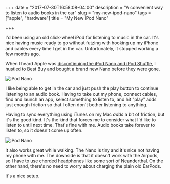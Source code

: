 +++
date = "2017-07-30T16:58:08-04:00"
description = "A convenient way to listen to audio books in the car"
slug = "my-new-ipod-nano"
tags = ["apple", "hardware"]
title = "My New iPod Nano"

+++

I'd been using an old click-wheel iPod for listening to music in the car. It's nice having music ready to go without futzing with hooking up my iPhone and cables every time I get in the car. Unfortunately, it stopped working a few months ago.

When I heard Apple was [discontinuing the iPod Nano and iPod Shuffle](https://techcrunch.com/2017/07/27/apple-discontinues-ipod-nano-and-shuffle-and-doubles-ipod-touch-capacities-to-32gb-and-128gb/), I hustled to Best Buy and bought a brand new Nano before they were gone.

![iPod Nano](/img/2017/nano-boxed.jpg)

I like being able to get in the car and just push the play button to continue listening to an audio book. Having to take out my phone, connect cables, find and launch an app, select something to listen to, and hit "play" adds just enough friction so that I often don't bother listening to anything.

Having to sync everything using iTunes on my Mac _adds_ a bit of friction, but it's the good kind. It's the kind that forces me to consider what I'd like to listen to until next time. That's fine with me. Audio books take forever to listen to, so it doesn't come up often.

![iPod Nano](/img/2017/nano-held.jpg)

It also works great while walking. The Nano is tiny and it's nice not having my phone with me. The downside is that it doesn't work with the Airpods, so I have to use chorded headphones like some sort of Neanderthal. On the other hand, there's no need to worry about charging the plain old EarPods. 

It's a nice setup. 



